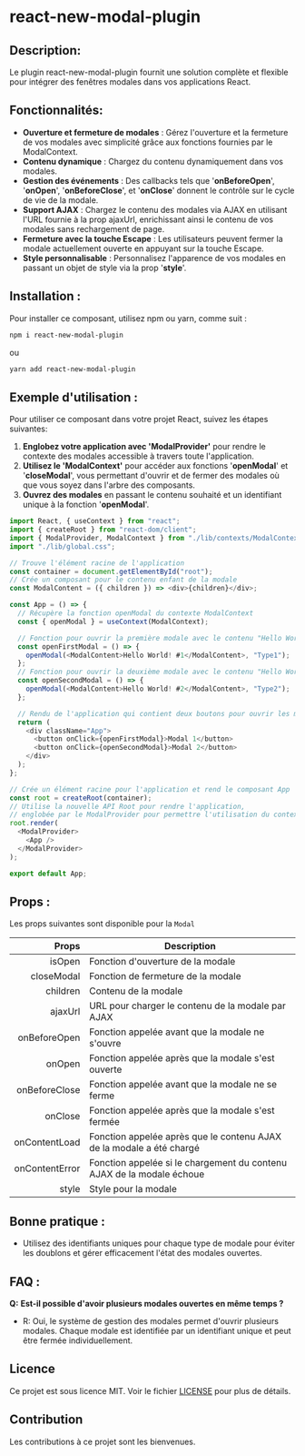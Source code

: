 # react-new-modal-plugin

## Description:

Le plugin react-new-modal-plugin fournit une solution complète et flexible pour intégrer des fenêtres modales dans vos applications React.

## Fonctionnalités:

- **Ouverture et fermeture de modales** : Gérez l'ouverture et la fermeture de vos modales avec simplicité grâce aux fonctions fournies par le ModalContext.
- **Contenu dynamique** : Chargez du contenu dynamiquement dans vos modales.
- **Gestion des événements** : Des callbacks tels que '**onBeforeOpen**', '**onOpen**', '**onBeforeClose**', et '**onClose**' donnent le contrôle sur le cycle de vie de la modale.
- **Support AJAX** : Chargez le contenu des modales via AJAX en utilisant l'URL fournie à la prop ajaxUrl, enrichissant ainsi le contenu de vos modales sans rechargement de page.
- **Fermeture avec la touche Escape** : Les utilisateurs peuvent fermer la modale actuellement ouverte en appuyant sur la touche Escape.
- **Style personnalisable** : Personnalisez l'apparence de vos modales en passant un objet de style via la prop '**style**'.

## Installation :

Pour installer ce composant, utilisez npm ou yarn, comme suit :

```bash
npm i react-new-modal-plugin
```

ou

```bash
yarn add react-new-modal-plugin
```

## Exemple d'utilisation :

Pour utiliser ce composant dans votre projet React, suivez les étapes suivantes:

1. **Englobez votre application avec 'ModalProvider'** pour rendre le contexte des modales accessible à travers toute l'application.
2. **Utilisez le 'ModalContext'** pour accéder aux fonctions '**openModal**' et '**closeModal**', vous permettant d'ouvrir et de fermer des modales où que vous soyez dans l'arbre des composants.
3. **Ouvrez des modales** en passant le contenu souhaité et un identifiant unique à la fonction '**openModal**'.

```JavaScript
import React, { useContext } from "react";
import { createRoot } from "react-dom/client";
import { ModalProvider, ModalContext } from "./lib/contexts/ModalContext";
import "./lib/global.css";

// Trouve l'élément racine de l'application
const container = document.getElementById("root");
// Crée un composant pour le contenu enfant de la modale
const ModalContent = ({ children }) => <div>{children}</div>;

const App = () => {
  // Récupère la fonction openModal du contexte ModalContext
  const { openModal } = useContext(ModalContext);

  // Fonction pour ouvrir la première modale avec le contenu "Hello World! #1" et un type identifié par "Type1"
  const openFirstModal = () => {
    openModal(<ModalContent>Hello World! #1</ModalContent>, "Type1");
  };
  // Fonction pour ouvrir la deuxième modale avec le contenu "Hello World! #2" et un type identifié par "Type2"
  const openSecondModal = () => {
    openModal(<ModalContent>Hello World! #2</ModalContent>, "Type2");
  };

  // Rendu de l'application qui contient deux boutons pour ouvrir les modales
  return (
    <div className="App">
      <button onClick={openFirstModal}>Modal 1</button>
      <button onClick={openSecondModal}>Modal 2</button>
    </div>
  );
};

// Crée un élément racine pour l'application et rend le composant App
const root = createRoot(container);
// Utilise la nouvelle API Root pour rendre l'application,
// englobée par le ModalProvider pour permettre l'utilisation du contexte des modales
root.render(
  <ModalProvider>
    <App />
  </ModalProvider>
);

export default App;
```

## Props :

Les props suivantes sont disponible pour la `Modal`

|          Props | Description                                                           |
| -------------: | --------------------------------------------------------------------- |
|         isOpen | Fonction d'ouverture de la modale                                     |
|     closeModal | Fonction de fermeture de la modale                                    |
|       children | Contenu de la modale                                                  |
|        ajaxUrl | URL pour charger le contenu de la modale par AJAX                     |
|   onBeforeOpen | Fonction appelée avant que la modale ne s'ouvre                       |
|         onOpen | Fonction appelée après que la modale s'est ouverte                    |
|  onBeforeClose | Fonction appelée avant que la modale ne se ferme                      |
|        onClose | Fonction appelée après que la modale s'est fermée                     |
|  onContentLoad | Fonction appelée après que le contenu AJAX de la modale a été chargé  |
| onContentError | Fonction appelée si le chargement du contenu AJAX de la modale échoue |
|          style | Style pour la modale                                                  |

## Bonne pratique :

- Utilisez des identifiants uniques pour chaque type de modale pour éviter les doublons et gérer efficacement l'état des modales ouvertes.

## FAQ :

**Q:** **Est-il possible d'avoir plusieurs modales ouvertes en même temps ?**  
- R: Oui, le système de gestion des modales permet d'ouvrir plusieurs modales. Chaque modale est identifiée par un identifiant unique et peut être fermée individuellement.

## Licence

Ce projet est sous licence MIT. Voir le fichier [LICENSE](src/lib/LICENSE.txt) pour plus de détails.

## Contribution

Les contributions à ce projet sont les bienvenues.
